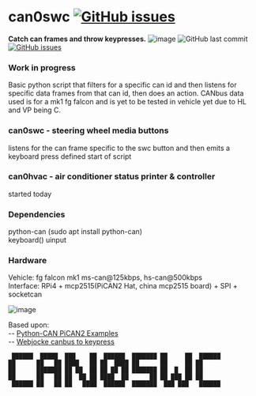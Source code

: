   

# can0swc [![GitHub issues](https://img.shields.io/github/issues/jakka351/can0swc?style=social)](https://github.com/jakka351/can0swc/issues)  
**Catch can frames and throw keypresses.** ![image](https://img.shields.io/badge/github-can0swc-yellowgreen) ![GitHub last commit](https://img.shields.io/github/last-commit/jakka351/can0swc) [![GitHub issues](https://img.shields.io/github/issues/jakka351/FG-Falcon?style=social)](https://github.com/jakka351/FG-Falcon/issues)      
  
   
   ### Work in progress ###
  Basic python script that filters for a specific can id and then listens for specific data frames from that can id, then does an action. CANbus data used is for a mk1 fg falcon and is yet to be tested in vehicle yet due to HL and VP being C.     
  
  ### can0swc - steering wheel media buttons ###  
  listens for the can frame specific to the swc button and then emits a keyboard press defined start of script  
    
   ### can0hvac - air conditioner status printer & controller #### 
   started today  
     
  ### Dependencies ###  
  python-can (sudo apt install python-can)  
  keyboard()
  uinput  
  
    
  ### Hardware ###
  Vehicle: fg falcon mk1 ms-can@125kbps, hs-can@500kbps  
  Interface: RPi4 + mcp2515(PiCAN2 Hat, china mcp2515 board) + SPI + socketcan  
  
    
 ![image](https://www.crowdsupply.com/img/24a9/python-can_png_project-body.jpg)    
  
  Based upon:  
   -- [Python-CAN PiCAN2 Examples](https://github.com/jakka351/FG-Falcon/tree/master/resources/software/pythoncan)   
   -- [Webjocke canbus to keypress](https://github.com/webjocke/Python-CAN-bus-to-Keypresses) 
  
     ██████  █████  ███    ██  ██████  ███████ ██     ██  ██████          
    ██      ██   ██ ████   ██ ██  ████ ██      ██     ██ ██               
    ██      ███████ ██ ██  ██ ██ ██ ██ ███████ ██  █  ██ ██               
    ██      ██   ██ ██  ██ ██ ████  ██      ██ ██ ███ ██ ██               
     ██████ ██   ██ ██   ████  ██████  ███████  ███ ███   ██████          
                                                                           
     
